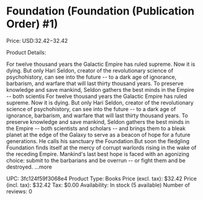 # Foundation (Foundation (Publication Order) #1)

Price: USD:$32.42-$32.42

Product Details:

For twelve thousand years the Galactic Empire has ruled supreme. Now it is dying. But only Hari Seldon, creator of the revolutionary science of psychohistory, can see into the future -- to a dark age of ignorance, barbarism, and warfare that will last thirty thousand years. To preserve knowledge and save mankind, Seldon gathers the best minds in the Empire -- both scientis For twelve thousand years the Galactic Empire has ruled supreme. Now it is dying. But only Hari Seldon, creator of the revolutionary science of psychohistory, can see into the future -- to a dark age of ignorance, barbarism, and warfare that will last thirty thousand years. To preserve knowledge and save mankind, Seldon gathers the best minds in the Empire -- both scientists and scholars -- and brings them to a bleak planet at the edge of the Galaxy to serve as a beacon of hope for a future generations. He calls his sanctuary the Foundation.But soon the fledgling Foundation finds itself at the mercy of corrupt warlords rising in the wake of the receding Empire. Mankind's last best hope is faced with an agonizing choice: submit to the barbarians and be overrun -- or fight them and be destroyed. ...more

UPC: 3fc124f59f3068e4
Product Type: Books
Price (excl. tax): $32.42
Price (incl. tax): $32.42
Tax: $0.00
Availability: In stock (5 available)
Number of reviews: 0
